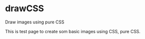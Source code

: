 # drawCSS
Draw images using pure CSS

This is test page to create som basic images using CSS, pure CSS.